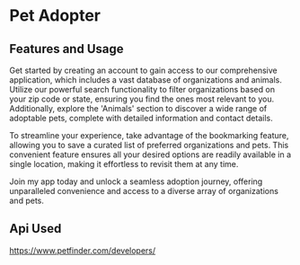 # Pet Adopter

## Features and Usage

Get started by creating an account to gain access to our comprehensive application, which includes a vast database of organizations and animals. Utilize our powerful search functionality to filter organizations based on your zip code or state, ensuring you find the ones most relevant to you. Additionally, explore the 'Animals' section to discover a wide range of adoptable pets, complete with detailed information and contact details.

To streamline your experience, take advantage of the bookmarking feature, allowing you to save a curated list of preferred organizations and pets. This convenient feature ensures all your desired options are readily available in a single location, making it effortless to revisit them at any time.

Join my app today and unlock a seamless adoption journey, offering unparalleled convenience and access to a diverse array of organizations and pets.

## Api Used

https://www.petfinder.com/developers/
